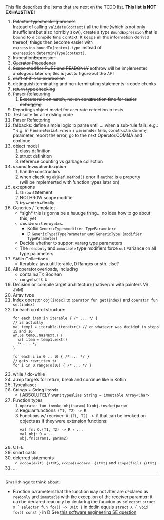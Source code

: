 This file describes the Items that are next on the TODO list. **This list is NOT EXHAUSTIVE!**

1. ~~Refactor typechecking process~~  
   Instead of calling `validate(context)` all the time (which is not only insufficient
   but also horribly slow), create a type `BoundExpression` that is bound to a compile
   time context. It keeps all the information derived thereof; things then become easier
   with `expression.boundTo(contex).type` instead of `expression.determineType(context)`.
2. ~~InvocationExpression~~
3. ~~Operator Precedence~~
4. ~~Scope modifier PURE and READONLY~~
   nothrow will be implemented analogous later on; this is just to figure out the API
5. ~~draft of if-else expression~~
6. ~~distinguish terminating and non-terminating statements in code chunks~~
7. ~~return type checking~~
8. ~~Parser Refactoring~~
   1. ~~Execute rule on match, not on construction time for easier debugging~~
9. Reportings object model for accurate detection in tests
10. Test suite for all existing code
11. Parser Refactoring
   2. fallbacks: define simple logic to parse until ... when a sub-rule fails; e.g.:
     * e.g. in ParameterList: when a parameter fails, construct a dummy parameter,
       report the error, go to the next Operator.COMMA and continue
12. object model
    1. class definition
    2. struct definition
    3. reference counting vs garbage collection
13. extend InvocationExeption
    1. handle constructors
    2. when checking `objRef.method()` error if `method` is a property  
      (will be implemented with function types later on)
14. exceptions
    1. `throw` statement
    2. NOTHROW scope modifier
    3. try+catch+finally
15. Generics / Templates
    * \*sigh\* this is gonna be a huuuge thing... no idea how to go about this, yet
    * decide on the syntax:
      * Kotlin `GenericType<modifier TypeParameter>`
      * D `GenericType!TypeParameter` and `GenericType!(modifier TypeParameter)`
    * Decide whether to support vararg type parameters
    * The `readonly` and `immutable` type modifiers force `out` variance on all type parameters
16. Stdlib Collections
    * Iterables: java.util.Iterable, D Ranges or sth. else?
17. All operator overloads, including
    * contains(T): Boolean
    * <E : Iterable> rangeTo(T): E
18. Decision on compile target architecture (native/vm with pointers VS JVM)
19. Array type
20. Index operator `obj[index]` to `operator fun get(index)` and `operator fun set(index)`
21. for each control structure:
    ```
    for each item in iterable { /* ... */ }
    // is actually
    val temp1 = iterable.iterator() // or whatever was decided in steps 15 and 16
    while temp1.hasNext() {
      val item = temp1.next()
      /* ... */
    }

    for each i in 0 .. 10 { /* ... */ }
    // gets rewritten to
    for i in 0.rangeTo(10) { /* ... */ }
    ```
22. while / do-while
23. Jump targets for return, break and continue like in Kotlin
24. Typealiases
25. Strings + String literals
    * i ABSOLUTELY want `typealias String = immutable Array<Char>`
26. Function types
    1. `operator fun invoke`: `obj(param)` to `obj.invoke(param)`
    2. Regular functions: `(T1, T2) -> R`
    3. Functions w/ receiver: `O.(T1, T2) -> R` that can be invoked on objects
       as if they were extension functions:
       ```
       val fn: O.(T1, T2) -> R = ...
       val obj: O = ...
       obj.fn(param1, param2)
       ```
27. CTFE
28. smart casts
29. deferred statements
    * `scope(exit) {stmt}`, `scope(success) {stmt}` and `scope(fail) {stmt}`
30. ...


-----

Small things to think about:

* Function parameters that the function may not alter are declared as `readonly` and `immutable` with the
  exception of the receiver paramter: it can be declared readonly by declaring the function as `selector`:
  `struct X { selector fun foo() -> Unit }` in dotlin equals `struct X { void foo() const }` in D
  See [this software engineering SE question](https://softwareengineering.stackexchange.com/questions/348113/opposite-of-mutating)